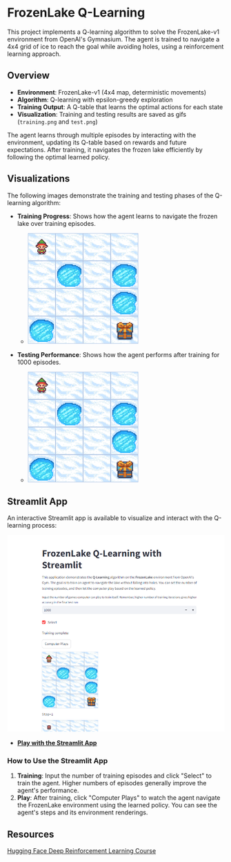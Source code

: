 # FrozenLake Q-Learning

This project implements a Q-learning algorithm to solve the FrozenLake-v1 environment from OpenAI's Gymnasium. The agent is trained to navigate a 4x4 grid of ice to reach the goal while avoiding holes, using a reinforcement learning approach.

## Overview

- **Environment**: FrozenLake-v1 (4x4 map, deterministic movements)
- **Algorithm**: Q-learning with epsilon-greedy exploration
- **Training Output**: A Q-table that learns the optimal actions for each state
- **Visualization**: Training and testing results are saved as gifs (`training.png` and `test.png`)

The agent learns through multiple episodes by interacting with the environment, updating its Q-table based on rewards and future expectations. After training, it navigates the frozen lake efficiently by following the optimal learned policy.

## Visualizations

The following images demonstrate the training and testing phases of the Q-learning algorithm:

- **Training Progress**: Shows how the agent learns to navigate the frozen lake over training episodes.
  - ![Training](training.png)

- **Testing Performance**: Shows how the agent performs after training for 1000 episodes.
  - ![Testing](test.png)

## Streamlit App

An interactive Streamlit app is available to visualize and interact with the Q-learning process:

![Streamlit demo](streamlit_demo.png)

- **[Play with the Streamlit App](https://sameerrawat07-q-learning.hf.space)**

### How to Use the Streamlit App

1. **Training**: Input the number of training episodes and click "Select" to train the agent. Higher numbers of episodes generally improve the agent's performance.
2. **Play**: After training, click "Computer Plays" to watch the agent navigate the FrozenLake environment using the learned policy. You can see the agent's steps and its environment renderings.

## Resources
[Hugging Face Deep Reinforcement Learning Course](https://huggingface.co/learn/deep-rl-course/unit0/introduction)